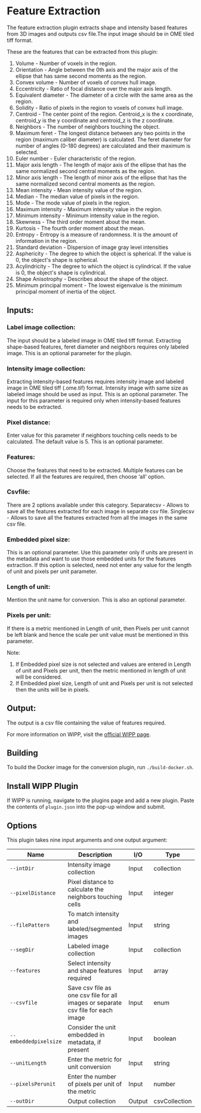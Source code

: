 ﻿# Feature Extraction

The feature extraction plugin extracts shape and intensity based features from 3D images and outputs csv file.The input image should be in OME tiled tiff format.

These are the features that can be extracted from this plugin:
   1. Volume - 
         Number of voxels in the region.
   3. Orientation - 
         Angle between the 0th axis and the major axis of the ellipse that has same second moments as the region.
   4. Convex volume - 
         Number of voxels of convex hull image.
   5. Eccentricity - 
         Ratio of focal distance over the major axis length.
   6. Equivalent diameter - 
         The diameter of a circle with the same area as the region.
   7. Solidity - 
         Ratio of pixels in the region to voxels of convex hull image.
   8. Centroid - 
         The center point of the region. Centroid_x is the x coordinate, centroid_y is the y coordinate and centroid_z is the z coordinate.
   9. Neighbors - 
         The number of neighbors touching the object.
   10. Maximum feret - 
         The longest distance between any two points in the region (maximum caliber diameter) is calculated. The feret diameter for number of angles (0-180 degrees) are calculated and their maximum is selected.
   11. Euler number - 
         Euler characteristic of the region.
   12. Major axis length - 
         The length of major axis of the ellipse that has the same normalized second central moments as the region.
   13. Minor axis length - 
         The length of minor axis of the ellipse that has the same normalized second central moments as the region.
   14. Mean intensity - 
         Mean intensity value of the region.
   15. Median - 
         The median value of pixels in the region.
   16. Mode - 
         The mode value of pixels in the region.
   17. Maximum intensity - 
         Maximum intensity value in the region.
   18. Minimum intensity - 
         Minimum intensity value in the region.
   19. Skewness - 
         The third order moment about the mean.
   20. Kurtosis - 
         The fourth order moment about the mean.
   21. Entropy - 
         Entropy is a measure of randomness. It is the amount of information in the region.
   22. Standard deviation - 
         Dispersion of image gray level intensities
   23. Asphericity -
	The degree to which the object is spherical. If the value is 0, the object's shape is spherical.
   24. Acylindricity - 
	The degree to which the object is cylindrical. If the value is 0, the object's shape is cylindrical.
   25. Shape Anisotrophy - 
	Describes about the shape of the object.
   26. Minimum principal moment - 
	The lowest eigenvalue is the minimum principal moment of inertia of the object.

## Inputs:
### Label image collection:
The input should be a labeled image in OME tiled tiff format. Extracting shape-based features, feret diameter and neighbors requires only labeled image. This is an optional parameter for the plugin.

### Intensity image collection:
Extracting intensity-based features requires intensity image and labeled image in OME tiled tiff (.ome.tif)  format. Intensity image with same size as labeled image should be used as input. This is an optional parameter. The input for this parameter is required only when intensity-based features needs to be extracted.

### Pixel distance:
Enter value for this parameter if neighbors touching cells needs to be calculated. The default value is 5. This is an optional parameter. 

### Features:
Choose the features that need to be extracted. Multiple features can be selected. If all the features are required, then choose ‘all’ option.

### Csvfile:
There are 2 options available under this category.
Separatecsv - Allows to save all the features extracted for each image in separate csv file. 
Singlecsv - Allows to save all the features extracted from all the images in the same csv file.

### Embedded pixel size:
This is an optional parameter. Use this parameter only if units are present in the metadata and want to use those embedded units for the features extraction. If this option is selected, need not enter any value for the length of unit and pixels per unit parameter.

### Length of unit:
Mention the unit name for conversion. This is also an optional parameter. 

### Pixels per unit:
If there is a metric mentioned in Length of unit, then Pixels per unit cannot be left blank and hence the scale per unit value must be mentioned in this parameter. 

Note:
1.	If Embedded pixel size is not selected and values are entered in Length of unit and Pixels per unit, then the metric mentioned in length of unit will be considered.
2.	If Embedded pixel size, Length of unit and Pixels per unit is not selected then the units will be in pixels.

## Output:
   The output is a csv file containing the value of features required.

For more information on WIPP, visit the [official WIPP page](https://isg.nist.gov/deepzoomweb/software/wipp).

## Building

To build the Docker image for the conversion plugin, run
`./build-docker.sh`.

## Install WIPP Plugin

If WIPP is running, navigate to the plugins page and add a new plugin. Paste the contents of `plugin.json` into the pop-up window and submit.

## Options

This plugin takes nine input arguments and one output argument:


| Name                   | Description             | I/O    | Type   |
|------------------------|-------------------------|--------|--------|
| `--intDir` | Intensity image collection| Input | collection |
| `--pixelDistance` | Pixel distance to calculate the neighbors touching cells | Input | integer |
| `--filePattern` | To match intensity and labeled/segmented images | Input | string |
| `--segDir` | Labeled image collection | Input | collection |
| `--features` | Select intensity and shape features required | Input | array |
| `--csvfile` | Save csv file as one csv file for all images or separate csv file for each image | Input | enum |
| `--embeddedpixelsize` | Consider the unit embedded in metadata, if present| Input | boolean |
| `--unitLength` | Enter the metric for unit conversion | Input | string |
| `--pixelsPerunit` | Enter the number of pixels per unit of the metric | Input | number |
| `--outDir` | Output collection | Output | csvCollection |


